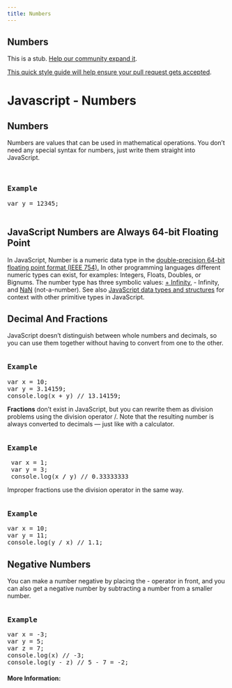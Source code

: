 ```yaml
---
title: Numbers
---
```

## Numbers

This is a stub. <a href='https://github.com/freecodecamp/guides/tree/master/src/pages/javascript/numbers/index.md' target='_blank' rel='nofollow'>Help our community expand it</a>.

<a href='https://github.com/freecodecamp/guides/blob/master/README.md' target='_blank' rel='nofollow'>This quick style guide will help ensure your pull request gets accepted</a>.

<!-- The article goes here, in GitHub-flavored Markdown. Feel free to add YouTube videos, images, and CodePen/JSBin embeds  -->
<h1>Javascript - Numbers</h1>

<h2>Numbers</h2>
<p>
Numbers are values that can be used in mathematical operations. You don’t need any special syntax for numbers, just write them straight into JavaScript.
</p>
<div>
<pre class = "language-none">
   <h3 class = "example">Example</h3><span>var y = 12345;</span>
 
</pre>
 </div>
 
<div>
  
  <p><h2>JavaScript Numbers are Always 64-bit Floating Point</h2>
  
  In JavaScript, Number is a numeric data type in the <span><a href = "https://en.wikipedia.org/wiki/Double-precision_floating-point_format" target = "blank">double-precision 64-bit floating point format (IEEE 754).</a></span> In other programming languages different numeric types can exist, for examples: Integers, Floats, Doubles, or Bignums. The number type has three symbolic values: <a href = "https://developer.mozilla.org/en-US/docs/Web/JavaScript/Reference/Global_Objects/Infinity">+ Infinity</a>, - Infinity, and <a href = "https://developer.mozilla.org/en-US/docs/Web/JavaScript/Reference/Global_Objects/NaN">NaN</a> (not-a-number). See also <a href = "https://developer.mozilla.org/en-US/docs/Web/JavaScript/Data_structures" target = "blank">JavaScript data types and structures</a> for context with other primitive types in JavaScript.
  </p>   
  
</div>


<div>
  
  <h2>Decimal And Fractions</h2>
  
  <p>JavaScript doesn’t distinguish between whole numbers and decimals, so you can use them together without having to convert from one to the other.<pre><h3>Example</h3><span>var x = 10;<br>var y = 3.14159;<br>console.log(x + y) // 13.14159;</span></pre></p>
<p><b>Fractions</b> don’t exist in JavaScript, but you can rewrite them as division problems using the division operator /. Note that the resulting number is always converted to decimals — just like with a calculator. <pre><h3>Example</h3><span> var x = 1;<br> var y = 3;<br> console.log(x <b>/</b> y) // 0.33333333</span></pre></p>
<p>Improper fractions use the division operator in the same way. <br> <pre><h3>Example</h3>var x = 10; <br>var y = 11;<br>console.log(y / x) // 1.1;</pre></p>
</div>
<div>
  <h2>Negative Numbers</h2>
  <p>You can make a number negative by placing the - operator in front, and you can also get a negative number by subtracting a number from a smaller number.<pre><h3>Example</h3>var x = -3;<br>var y = 5;<br>var z = 7;<br>console.log(x) // -3;<br>console.log(y - z) // 5 - 7 = -2;</pre></p>
</div>


#### More Information:
<!-- Please add any articles you think might be helpful to read before writing the article -->


